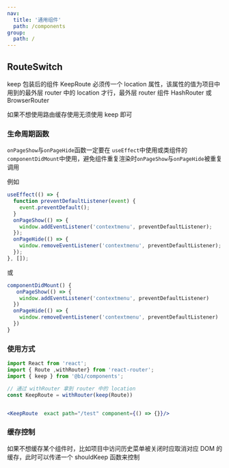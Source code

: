 ```yaml
---
nav:
  title: '通用组件'
  path: /components
group:
  path: /
---
```


## RouteSwitch

keep 包装后的组件 KeepRoute 必须传一个 location 属性，该属性的值为项目中用到的最外层 router 中的 location 才行，最外层 router 组件 HashRouter 或 BrowserRouter

如果不想使用路由缓存使用无须使用 keep 即可

### 生命周期函数

`onPageShow`与`onPageHide`函数一定要在 `useEffect`中使用或类组件的`componentDidMount`中使用，避免组件重复渲染时`onPageShow`与`onPageHide`被重复调用

例如

```jsx
useEffect(() => {
  function preventDefaultListener(event) {
    event.preventDefault();
  }
  onPageShow(() => {
    window.addEventListener('contextmenu', preventDefaultListener);
  });
  onPageHide(() => {
    window.removeEventListener('contextmenu', preventDefaultListener);
  });
}, []);
```

或

```jsx
componentDidMount() {
   onPageShow(() => {
    window.addEventListener('contextmenu', preventDefaultListener)
  })
  onPageHide(() => {
    window.removeEventListener('contextmenu', preventDefaultListener)
  })
}
```

### 使用方式

```jsx
import React from 'react';
import { Route ,withRouter} from 'react-router';
import { keep } from '@b1/components';

// 通过 withRouter 拿到 router 中的 location
const KeepRoute = withRouter(keep(Route))


<KeepRoute  exact path="/test" component={() => {}}/>
```

### 缓存控制

如果不想缓存某个组件时，比如项目中访问历史菜单被关闭时应取消对应 DOM 的缓存，此时可以传递一个 shouldKeep 函数来控制
